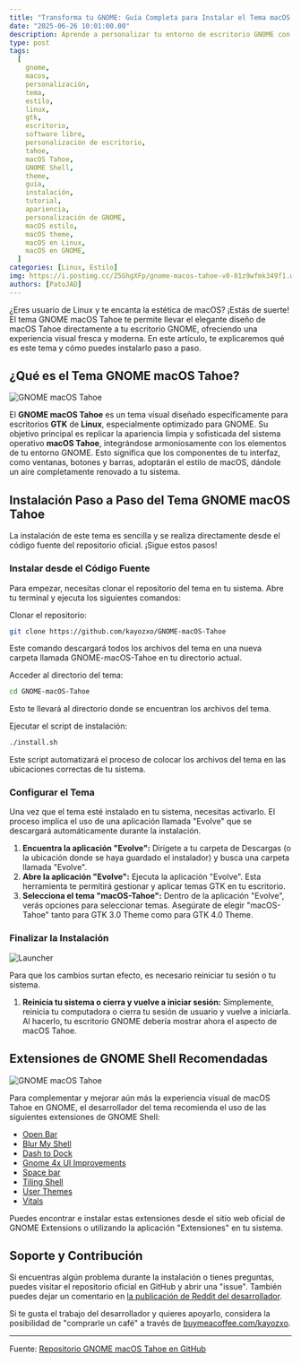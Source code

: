 ```yaml
---
title: "Transforma tu GNOME: Guía Completa para Instalar el Tema macOS Tahoe"
date: "2025-06-26 10:01:00.00"
description: Aprende a personalizar tu entorno de escritorio GNOME con el elegante tema macOS Tahoe.
type: post
tags:
  [
    gnome,
    macos,
    personalización,
    tema,
    estilo,
    linux,
    gtk,
    escritorio,
    software libre,
    personalización de escritorio,
    tahoe,
    macOS Tahoe,
    GNOME Shell,
    theme,
    guia,
    instalación,
    tutorial,
    apariencia,
    personalización de GNOME,
    macOS estilo,
    macOS theme,
    macOS en Linux,
    macOS en GNOME,
  ]
categories: [Linux, Estilo]
img: https://i.postimg.cc/Z5GhgXFp/gnome-macos-tahoe-v0-81z9wfmk349f1.webp
authors: [PatoJAD]
---
```


¿Eres usuario de Linux y te encanta la estética de macOS? ¡Estás de suerte! El tema GNOME macOS Tahoe te permite llevar el elegante diseño de macOS Tahoe directamente a tu escritorio GNOME, ofreciendo una experiencia visual fresca y moderna. En este artículo, te explicaremos qué es este tema y cómo puedes instalarlo paso a paso.

## ¿Qué es el Tema GNOME macOS Tahoe?

![GNOME macOS Tahoe](https://i.postimg.cc/Z5GhgXFp/gnome-macos-tahoe-v0-81z9wfmk349f1.webp)

El **GNOME macOS Tahoe** es un tema visual diseñado específicamente para escritorios **GTK** de **Linux**, especialmente optimizado para GNOME. Su objetivo principal es replicar la apariencia limpia y sofisticada del sistema operativo **macOS Tahoe**, integrándose armoniosamente con los elementos de tu entorno GNOME. Esto significa que los componentes de tu interfaz, como ventanas, botones y barras, adoptarán el estilo de macOS, dándole un aire completamente renovado a tu sistema.

## Instalación Paso a Paso del Tema GNOME macOS Tahoe

La instalación de este tema es sencilla y se realiza directamente desde el código fuente del repositorio oficial. ¡Sigue estos pasos!

### Instalar desde el Código Fuente
Para empezar, necesitas clonar el repositorio del tema en tu sistema. Abre tu terminal y ejecuta los siguientes comandos:

Clonar el repositorio:

```bash
git clone https://github.com/kayozxo/GNOME-macOS-Tahoe
```
Este comando descargará todos los archivos del tema en una nueva carpeta llamada GNOME-macOS-Tahoe en tu directorio actual.

Acceder al directorio del tema:

```bash
cd GNOME-macOS-Tahoe
```
Esto te llevará al directorio donde se encuentran los archivos del tema.

Ejecutar el script de instalación:

```bash
./install.sh
```
Este script automatizará el proceso de colocar los archivos del tema en las ubicaciones correctas de tu sistema.

### Configurar el Tema
Una vez que el tema esté instalado en tu sistema, necesitas activarlo. El proceso implica el uso de una aplicación llamada "Evolve" que se descargará automáticamente durante la instalación.

1. **Encuentra la aplicación "Evolve":** Dirígete a tu carpeta de Descargas (o la ubicación donde se haya guardado el instalador) y busca una carpeta llamada "Evolve".
2. **Abre la aplicación "Evolve":** Ejecuta la aplicación "Evolve". Esta herramienta te permitirá gestionar y aplicar temas GTK en tu escritorio.
3. **Selecciona el tema "macOS-Tahoe":** Dentro de la aplicación "Evolve", verás opciones para seleccionar temas. Asegúrate de elegir "macOS-Tahoe" tanto para GTK 3.0 Theme como para GTK 4.0 Theme.

### Finalizar la Instalación

![Launcher](https://preview.redd.it/gnome-macos-tahoe-v0-0julzcyr349f1.png?width=1080&crop=smart&auto=webp&s=e112049ee7a242ec76b99f5fbe972d379522eb27)

Para que los cambios surtan efecto, es necesario reiniciar tu sesión o tu sistema.

1. **Reinicia tu sistema o cierra y vuelve a iniciar sesión:** Simplemente, reinicia tu computadora o cierra tu sesión de usuario y vuelve a iniciarla. Al hacerlo, tu escritorio GNOME debería mostrar ahora el aspecto de macOS Tahoe.

## Extensiones de GNOME Shell Recomendadas

![GNOME macOS Tahoe](https://preview.redd.it/gnome-macos-tahoe-v0-0w01d5qm349f1.png?width=1080&crop=smart&auto=webp&s=fd3f2abb530b6924ee81d3e10ad4a3db155c98fe)

Para complementar y mejorar aún más la experiencia visual de macOS Tahoe en GNOME, el desarrollador del tema recomienda el uso de las siguientes extensiones de GNOME Shell:

- [Open Bar](https://extensions.gnome.org/extension/6580/open-bar/)
- [Blur My Shell](https://extensions.gnome.org/extension/3193/blur-my-shell/)
- [Dash to Dock](https://extensions.gnome.org/extension/307/dash-to-dock/)
- [Gnome 4x UI Improvements](https://extensions.gnome.org/extension/4158/gnome-40-ui-improvements/)
- [Space bar](https://extensions.gnome.org/extension/5090/space-bar/)
- [Tiling Shell](https://extensions.gnome.org/extension/7065/tiling-shell/)
- [User Themes](https://extensions.gnome.org/extension/19/user-themes/)
- [Vitals](https://extensions.gnome.org/extension/1460/vitals/)

Puedes encontrar e instalar estas extensiones desde el sitio web oficial de GNOME Extensions o utilizando la aplicación "Extensiones" en tu sistema.

## Soporte y Contribución

Si encuentras algún problema durante la instalación o tienes preguntas, puedes visitar el repositorio oficial en GitHub y abrir una "issue". También puedes dejar un comentario en [la publicación de Reddit del desarrollador](https://www.reddit.com/r/gnome/s/tOO7RBS37X).

Si te gusta el trabajo del desarrollador y quieres apoyarlo, considera la posibilidad de "comprarle un café" a través de [buymeacoffee.com/kayozxo](https://buymeacoffee.com/kayozxo).

---

Fuente: [Repositorio GNOME macOS Tahoe en GitHub](https://github.com/kayozxo/GNOME-macOS-Tahoe)